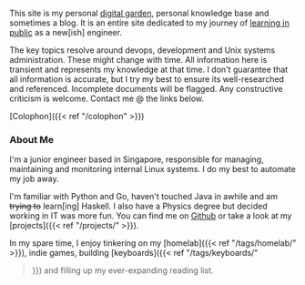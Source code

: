
This site is my personal [digital
garden](https://maggieappleton.com/garden-history), personal knowledge base and
sometimes a blog. It is an entire site dedicated to my journey of [learning in
public](https://www.swyx.io/learn-in-public/) as a new[ish] engineer.

The key topics resolve around devops, development and Unix systems
administration. These might change with time. All information here is transient
and represents my knowledge at that time. I don't guarantee that all information
is accurate, but I try my best to ensure its well-researched and referenced.
Incomplete documents will be flagged. Any constructive criticism is welcome.
Contact me @ the links below.

[Colophon]({{< ref "/colophon" >}})

### About Me

I'm a junior engineer based in Singapore, responsible for managing, maintaining
and monitoring internal Linux systems. I do my best to automate my job away.

I'm familiar with Python and Go, haven't touched Java in awhile and am ~~trying
to~~ learn[ing] Haskell. I also have a Physics degree but decided working in IT
was more fun. You can find me on [Github](https://github.com/kencx) or take a
look at my [projects]({{< ref "/projects/" >}}).

In my spare time, I enjoy tinkering on my
[homelab]({{< ref "/tags/homelab/" >}}), indie games, building [keyboards]({{<
ref "/tags/keyboards/"
>}}) and filling up my ever-expanding reading list.
